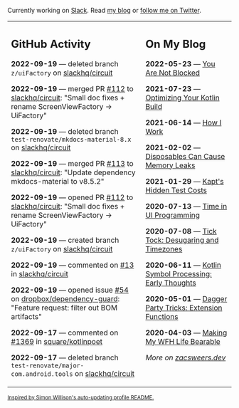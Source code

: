 Currently working on [Slack](https://slack.com/). Read [my blog](https://zacsweers.dev/) or [follow me on Twitter](https://twitter.com/ZacSweers).

<table><tr><td valign="top" width="60%">

## GitHub Activity
<!-- githubActivity starts -->
**2022-09-19** — deleted branch `z/uiFactory` on [slackhq/circuit](https://github.com/slackhq/circuit)

**2022-09-19** — merged PR [#112](https://github.com/slackhq/circuit/pull/112) to [slackhq/circuit](https://github.com/slackhq/circuit): "Small doc fixes + rename ScreenViewFactory -> UiFactory"

**2022-09-19** — deleted branch `test-renovate/mkdocs-material-8.x` on [slackhq/circuit](https://github.com/slackhq/circuit)

**2022-09-19** — merged PR [#113](https://github.com/slackhq/circuit/pull/113) to [slackhq/circuit](https://github.com/slackhq/circuit): "Update dependency mkdocs-material to v8.5.2"

**2022-09-19** — opened PR [#112](https://github.com/slackhq/circuit/pull/112) to [slackhq/circuit](https://github.com/slackhq/circuit): "Small doc fixes + rename ScreenViewFactory -> UiFactory"

**2022-09-19** — created branch `z/uiFactory` on [slackhq/circuit](https://github.com/slackhq/circuit)

**2022-09-19** — commented on [#13](https://github.com/slackhq/circuit/issues/13#issuecomment-1250580457) in [slackhq/circuit](https://github.com/slackhq/circuit)

**2022-09-19** — opened issue [#54](https://github.com/dropbox/dependency-guard/issues/54) on [dropbox/dependency-guard](https://github.com/dropbox/dependency-guard): "Feature request: filter out BOM artifacts"

**2022-09-17** — commented on [#1369](https://github.com/square/kotlinpoet/issues/1369#issuecomment-1250110831) in [square/kotlinpoet](https://github.com/square/kotlinpoet)

**2022-09-17** — deleted branch `test-renovate/major-com.android.tools` on [slackhq/circuit](https://github.com/slackhq/circuit)
<!-- githubActivity ends -->
</td><td valign="top" width="40%">

## On My Blog
<!-- blog starts -->
**2022-05-23** — [You Are Not Blocked](https://www.zacsweers.dev/you-are-not-blocked/)

**2021-07-23** — [Optimizing Your Kotlin Build](https://www.zacsweers.dev/optimizing-your-kotlin-build/)

**2021-06-14** — [How I Work](https://www.zacsweers.dev/how-i-work/)

**2021-02-02** — [Disposables Can Cause Memory Leaks](https://www.zacsweers.dev/disposables-can-cause-memory-leaks/)

**2021-01-29** — [Kapt's Hidden Test Costs](https://www.zacsweers.dev/kapts-hidden-test-costs/)

**2020-07-13** — [Time in UI Programming](https://www.zacsweers.dev/time-in-ui/)

**2020-07-08** — [Tick Tock: Desugaring and Timezones](https://www.zacsweers.dev/ticktock-desugaring-timezones/)

**2020-06-11** — [Kotlin Symbol Processing: Early Thoughts](https://www.zacsweers.dev/kotlin-symbol-processor-early-thoughts/)

**2020-05-01** — [Dagger Party Tricks: Extension Functions](https://www.zacsweers.dev/dagger-party-tricks-extension-functions/)

**2020-04-03** — [Making My WFH Life Bearable](https://www.zacsweers.dev/making-wfh-life-bearable/)
<!-- blog ends -->
_More on [zacsweers.dev](https://zacsweers.dev/)_
</td></tr></table>

<sub><a href="https://simonwillison.net/2020/Jul/10/self-updating-profile-readme/">Inspired by Simon Willison's auto-updating profile README.</a></sub>